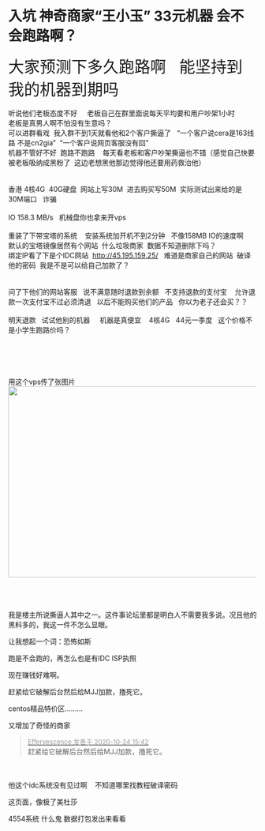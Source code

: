 # 入坑 神奇商家“王小玉”  33元机器  会不会跑路啊？


<font size="6">大家预测下多久跑路啊&nbsp; &nbsp;能坚持到我的机器到期吗</font><br />
<br />
听说他们老板态度不好&nbsp; &nbsp;&nbsp;&nbsp;老板自己在群里面说每天平均要和用户吵架1小时&nbsp; &nbsp;&nbsp;&nbsp;<br />
老板是真男人啊不怕没有生意吗？&nbsp; &nbsp;<br />
可以进群看戏&nbsp;&nbsp;我入群不到1天就看他和2个客户撕逼了&nbsp; &nbsp;“一个客户说cera是163线路 不是cn2gia”&nbsp;&nbsp;“一个客户说网页客服没有回”<br />
机器不管好不好&nbsp;&nbsp;跑路不跑路&nbsp; &nbsp; 每天看老板和客户吵架撕逼也不错（感觉自己快要被老板吸纳成黑粉了&nbsp;&nbsp;这边老想黑他那边觉得他还要用药救治他）<br />
<br />
<br />
香港 4核4G&nbsp;&nbsp;40G硬盘&nbsp;&nbsp;网站上写30M&nbsp;&nbsp;进去购买写50M&nbsp;&nbsp;实际测试出来给的是30M端口&nbsp; &nbsp;诈骗<br />
&nbsp; &nbsp;<br />
IO 158.3 MB/s&nbsp; &nbsp;机械盘你也拿来开vps<br />
<br />
重装了下带宝塔的系统&nbsp; &nbsp; 安装系统加开机不到2分钟&nbsp; &nbsp;不像158MB IO的速度啊<br />
默认的宝塔镜像居然有个网站&nbsp;&nbsp;什么垃圾商家&nbsp;&nbsp;数据不知道删除下吗？&nbsp; &nbsp;<br />
绑定IP看了下是个IDC网站&nbsp;&nbsp;http://45.195.159.25/&nbsp; &nbsp;难道是商家自己的网站&nbsp;&nbsp;破译他的密码&nbsp;&nbsp;我是不是可以给自己加款了？<br />
<br />
<br />
问了下他们的网站客服&nbsp; &nbsp;说不满意随时退款到余额&nbsp; &nbsp;不支持退款的支付宝&nbsp; &nbsp; 允许退款一次支付宝不过必须清退&nbsp; &nbsp;以后不能购买他们的产品&nbsp; &nbsp;你以为老子还会买？？<br />
<br />
明天退款&nbsp; &nbsp;试试他别的机器&nbsp; &nbsp;&nbsp;&nbsp;机器是真便宜&nbsp; &nbsp; 4核4G&nbsp; &nbsp;44元一季度&nbsp; &nbsp;这个价格不是小学生跑路价吗？&nbsp; &nbsp;<br />
<br />
<br />
<br />
<br />
<br />
用这个vps传了张图片<br />
<img id="aimg_PZ50z" onclick="zoom(this, this.src, 0, 0, 0)" class="zoom" width="600" height="387" src="http://45.195.159.25/2020.png" onmouseover="img_onmouseoverfunc(this)" onclick="zoom(this)" style="cursor:pointer" border="0" alt="" /><br />
<br />
<br />
<br />


我是楼主所说撕逼人其中之一。这件事论坛里都是明白人不需要我多说。况且他的黑料多的，我这一件不怎么显眼。

让我想起一个词：恐怖如斯 <img src="static/image/smiley/default/lol.gif" smilieid="12" border="0" alt="" />

跑是不会跑的，再怎么也是有IDC ISP执照

<img src="static/image/smiley/default/mad.gif" smilieid="11" border="0" alt="" />现在赚钱好难啊。

赶紧给它破解后台然后给MJJ加款，撸死它。

centos精品特价区.........

又增加了奇怪的商家<img id="aimg_gcS8c" onclick="zoom(this, this.src, 0, 0, 0)" class="zoom" src="https://cdn.jsdelivr.net/gh/hishis/forum-master/public/images/patch.gif" onmouseover="img_onmouseoverfunc(this)" onload="thumbImg(this)" border="0" alt="" />

<div class="quote"><blockquote><font size="2"><a href="https://www.hostloc.com/forum.php?mod=redirect&amp;goto=findpost&amp;pid=9346172&amp;ptid=757983" target="_blank"><font color="#999999">Effervescence 发表于 2020-10-24 15:42</font></a></font><br />
赶紧给它破解后台然后给MJJ加款，撸死它。</blockquote></div><br />
<br />
他这个idc系统没有见过啊&nbsp; &nbsp; 不知道哪里找教程破译密码&nbsp; &nbsp;

这页面，像极了美杜莎

4554系统 什么鬼 数据打包发出来看看
